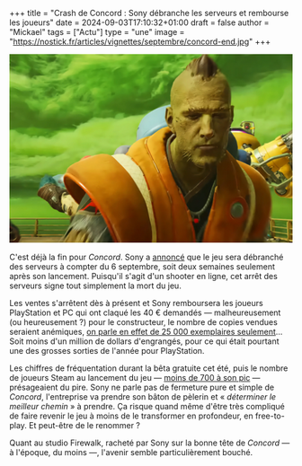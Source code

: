 +++
title = "Crash de Concord : Sony débranche les serveurs et rembourse les joueurs"
date = 2024-09-03T17:10:32+01:00
draft = false
author = "Mickael"
tags = ["Actu"]
type = "une"
image = "https://nostick.fr/articles/vignettes/septembre/concord-end.jpg"
+++

![Concord](concord-end.jpg "Faut rentrer chez vous maintenant.")

C'est déjà la fin pour *Concord*. Sony a [annoncé](https://blog.playstation.com/2024/09/03/an-important-update-on-concord/) que le jeu sera débranché des serveurs à compter du 6 septembre, soit deux semaines seulement après son lancement. Puisqu'il s'agit d'un shooter en ligne, cet arrêt des serveurs signe tout simplement la mort du jeu.

Les ventes s'arrêtent dès à présent et Sony remboursera les joueurs PlayStation et PC qui ont claqué les 40 € demandés — malheureusement (ou heureusement ?) pour le constructeur, le nombre de copies vendues seraient anémiques, [on parle en effet de 25 000 exemplaires seulement](https://nostick.fr/articles/2024/aout/3108-concord-25000-copies-playstation/)… Soit moins d'un million de dollars d'engrangés, pour ce qui était pourtant une des grosses sorties de l'année pour PlayStation.

Les chiffres de fréquentation durant la bêta gratuite cet été, puis le nombre de joueurs Steam au lancement du jeu — [moins de 700 à son pic](https://nostick.fr/articles/2024/aout/2408-concord-se-crashe-au-decollage/) — présageaient du pire. Sony ne parle pas de fermeture pure et simple de *Concord*, l'entreprise va prendre son bâton de pèlerin et « *déterminer le meilleur chemin* » à prendre. Ça risque quand même d'être très compliqué de faire revenir le jeu à moins de le transformer en profondeur, en free-to-play. Et peut-être de le renommer ?

Quant au studio Firewalk, racheté par Sony sur la bonne tête de *Concord* — à l'époque, du moins —, l'avenir semble particulièrement bouché.